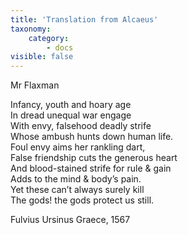 ```yaml
---
title: 'Translation from Alcaeus'
taxonomy:
    category:
        - docs
visible: false
---
```


<div class="author">Mr Flaxman</div>

Infancy, youth and hoary age  
In dread unequal war engage  
With envy, falsehood deadly strife  
Whose ambush hunts down human life.   
Foul envy aims her rankling dart,  
False friendship cuts the generous heart  
And blood-stained strife for rule & gain  
Adds to the mind & body’s pain.  
Yet these can’t always surely kill  
The gods! the gods protect us still.

Fulvius Ursinus Graece, 1567